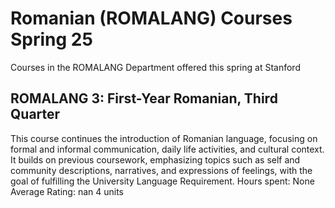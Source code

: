 # Romanian (ROMALANG) Courses Spring 25 
Courses in the ROMALANG Department offered this spring at Stanford
 ## ROMALANG 3: First-Year Romanian, Third Quarter
This course continues the introduction of Romanian language, focusing on formal and informal communication, daily life activities, and cultural context. It builds on previous coursework, emphasizing topics such as self and community descriptions, narratives, and expressions of feelings, with the goal of fulfilling the University Language Requirement.
Hours spent: None
Average Rating: nan
4 units